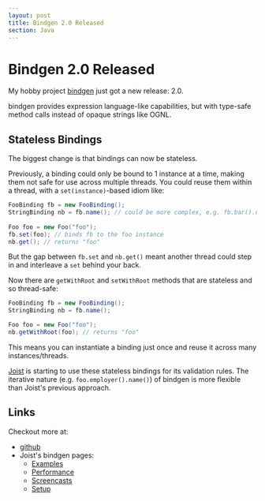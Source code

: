 ```yaml
---
layout: post
title: Bindgen 2.0 Released
section: Java
---
```


Bindgen 2.0 Released
====================

My hobby project [bindgen](http://github.com/stephenh/bindgen) just got a new release: 2.0.

bindgen provides expression language-like capabilities, but with type-safe method calls instead of opaque strings like OGNL.

Stateless Bindings
------------------

The biggest change is that bindings can now be stateless.

Previously, a binding could only be bound to 1 instance at a time, making them not safe for use across multiple threads. You could reuse them within a thread, with a `set(instance)`-based idiom like:

```java
FooBinding fb = new FooBinding();
StringBinding nb = fb.name(); // could be more complex, e.g. fb.bar().name()
    
Foo foo = new Foo("foo");
fb.set(foo); // binds fb to the foo instance
nb.get(); // returns "foo"
```

But the gap between `fb.set` and `nb.get()` meant another thread could step in and interleave a `set` behind your back.

Now there are `getWithRoot` and `setWithRoot` methods that are stateless and so thread-safe:

```java
FooBinding fb = new FooBinding();
StringBinding nb = fb.name();

Foo foo = new Foo("foo");
nb.getWithRoot(foo); // returns "foo"
```

This means you can instantiate a binding just once and reuse it across many instances/threads.

[Joist](http://joist.ws) is starting to use these stateless bindings for its validation rules. The iterative nature (e.g. `foo.employer().name()`) of bindgen is more flexible than Joist's previous approach.

Links
-----

Checkout more at:

* [github](http://github.com/stephenh/bindgen)
* Joist's bindgen pages:
  * [Examples](http://joist.ws/bindgenExamples.html)
  * [Performance](http://joist.ws/bindgenPerformance.html)
  * [Screencasts](http://joist.ws/bindgenScreencasts.html)
  * [Setup](http://joist.ws/bindgenSetup.html)

